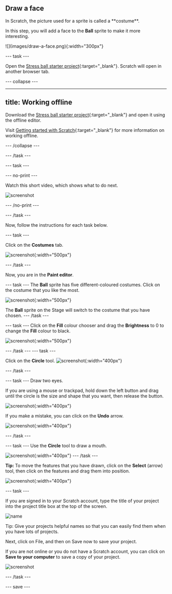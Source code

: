 ## Draw a face

<div style="display: flex; flex-wrap: wrap">
<div style="flex-basis: 200px; flex-grow: 1; margin-right: 15px;">
In Scratch, the picture used for a sprite is called a **costume**. 

In this step, you will add a face to the **Ball** sprite to make it more interesting. 
</div>
<div>
![](images/draw-a-face.png){:width="300px"}
</div>
</div>

--- task ---

Open the [Stress ball starter project](https://scratch.mit.edu/projects/544664127/editor){:target="_blank"}. Scratch will open in another browser tab.

--- collapse ---

---
title: Working offline
---

Download the [Stress ball starter project](https://rpf.io/p/en/stress-ball-go){:target="_blank"} and open it using the offline editor.

Visit [Getting started with Scratch](https://projects.raspberrypi.org/en/projects/getting-started-scratch/1){:target="_blank"} for more information on working offline.

--- /collapse ---

--- /task ---

--- task ---

--- no-print ---

Watch this short video, which shows what to do next.

![screenshot](images/balls-step3.gif) 

--- /no-print ---

--- /task ---

Now, follow the instructions for each task below.

--- task ---

Click on the **Costumes** tab.

![screenshot](images/balls-costumes.png){:width="500px"}

--- /task ---

Now, you are in the **Paint editor**.

--- task ---
The **Ball** sprite has five different-coloured costumes. Click on the costume that you like the most.

![screenshot](images/balls-costume-colour.png){:width="500px"}

The **Ball** sprite on the Stage will switch to the costume that you have chosen.
--- /task ---

--- task ---
Click on the **Fill** colour chooser and drag the **Brightness** to 0 to change the **Fill** colour to black.

![screenshot](images/balls-fill-colour.png){:width="500px"}

--- /task ---
--- task ---

Click on the **Circle** tool. 
![screenshot](images/balls-circle-tool.png){:width="400px"}

--- /task ---

--- task ---
Draw two eyes. 

If you are using a mouse or trackpad, hold down the left button and drag until the circle is the size and shape that you want, then release the button.

![screenshot](images/balls-eyes.png){:width="400px"}

If you make a mistake, you can click on the **Undo** arrow.

![screenshot](images/balls-undo.png){:width="400px"}

--- /task ---

--- task ---
Use the **Circle** tool to draw a mouth.

![screenshot](images/balls-mouth.png){:width="400px"}
--- /task ---

**Tip:** To move the features that you have drawn, click on the **Select** (arrow) tool, then click on the features and drag them into position.

![screenshot](images/balls-move.png){:width="400px"}

--- task ---

If you are signed in to your Scratch account, type the title of your project into the project title box at the top of the screen.

![name](images/balls-name-annotated.png)

Tip: Give your projects helpful names so that you can easily find them when you have lots of projects.

Next, click on File, and then on Save now to save your project.

If you are not online or you do not have a Scratch account, you can click on **Save to your computer** to save a copy of your project.

![screenshot](images/balls-save.png)

--- /task ---

--- save ---
